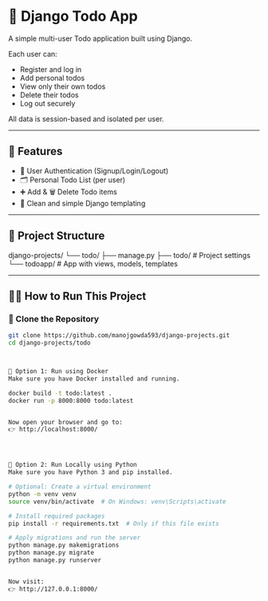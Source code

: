 # 📝 Django Todo App

A simple multi-user Todo application built using Django.

Each user can:
- Register and log in
- Add personal todos
- View only their own todos
- Delete their todos
- Log out securely

All data is session-based and isolated per user.

---

## 🚀 Features

- 🔐 User Authentication (Signup/Login/Logout)
- 🗂️ Personal Todo List (per user)
- ➕ Add & 🗑️ Delete Todo items
- 📄 Clean and simple Django templating

---

## 📂 Project Structure

django-projects/
└── todo/
├── manage.py
├── todo/ # Project settings
└── todoapp/ # App with views, models, templates



---

## 🧑‍💻 How to Run This Project

### 🔁 Clone the Repository

```bash
git clone https://github.com/manojgowda593/django-projects.git
cd django-projects/todo



🐳 Option 1: Run using Docker
Make sure you have Docker installed and running.

docker build -t todo:latest .
docker run -p 8000:8000 todo:latest


Now open your browser and go to:
👉 http://localhost:8000/




🐍 Option 2: Run Locally using Python
Make sure you have Python 3 and pip installed.

# Optional: Create a virtual environment
python -m venv venv
source venv/bin/activate  # On Windows: venv\Scripts\activate

# Install required packages
pip install -r requirements.txt  # Only if this file exists

# Apply migrations and run the server
python manage.py makemigrations
python manage.py migrate
python manage.py runserver


Now visit:
👉 http://127.0.0.1:8000/